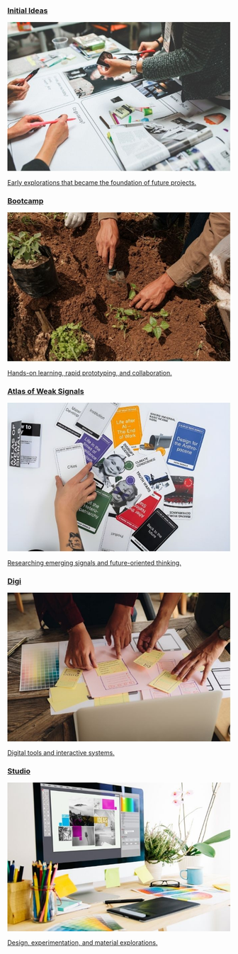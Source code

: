 <div class="cards-grid">

<div class="card card-1">
    <a href="project/project.md" class="card-link">
        <div class="card-content">
            <h3>Initial Ideas</h3>
            <div class="card-image">
                <img src="images/initial-ideas.jpg" alt="Initial Ideas">
            </div>
            <p>Early explorations that became the foundation of future projects.</p>
        </div>
    </a>
</div>

<div class="card card-2">
    <a href="term1/01-Bootcamp.md" class="card-link">
        <div class="card-content">
            <h3>Bootcamp</h3>
            <div class="card-image">
                <img src="images/bootcamp.jpg" alt="Bootcamp">
            </div>
            <p>Hands-on learning, rapid prototyping, and collaboration.</p>
        </div>
    </a>
</div>

<div class="card card-3">
    <a href="term1/02-Atlas of Weak Signals.md" class="card-link">
        <div class="card-content">
            <h3>Atlas of Weak Signals</h3>
            <div class="card-image">
                <img src="images/atlas.jpg" alt="Atlas of Weak Signals">
            </div>
            <p>Researching emerging signals and future-oriented thinking.</p>
        </div>
    </a>
</div>

<div class="card card-4">
    <a href="term1/01-Bootcamp.md" class="card-link">
        <div class="card-content">
            <h3>Digi</h3>
            <div class="card-image">
                <img src="images/digi.jpg" alt="Digi">
            </div>
            <p>Digital tools and interactive systems.</p>
        </div>
    </a>
</div>

<div class="card card-5">
    <a href="term1/01-Bootcamp.md" class="card-link">
        <div class="card-content">
            <h3>Studio</h3>
            <div class="card-image">
                <img src="images/studio.jpg" alt="Studio">
            </div>
            <p>Design, experimentation, and material explorations.</p>
        </div>
    </a>
</div>

</div>